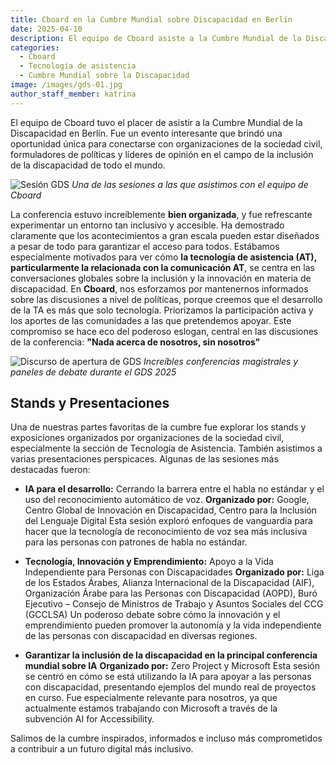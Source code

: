 ```yaml
---
title: Cboard en la Cumbre Mundial sobre Discapacidad en Berlín
date: 2025-04-10
description: El equipo de Cboard asiste a la Cumbre Mundial de la Discapacidad en Berlín para conectarse con otros en el campo de la inclusión de la discapacidad y la tecnología de asistencia.
categories:
  - Cboard
  - Tecnología de asistencia
  - Cumbre Mundial sobre la Discapacidad
image: /images/gds-01.jpg
author_staff_member: katrina
---
```


El equipo de Cboard tuvo el placer de asistir a la Cumbre Mundial de la Discapacidad en Berlín. Fue un evento interesante que brindó una oportunidad única para conectarse con organizaciones de la sociedad civil, formuladores de políticas y líderes de opinión en el campo de la inclusión de la discapacidad de todo el mundo.

![Sesión GDS](/images/gds-02.jpg) _Una de las sesiones a las que asistimos con el equipo de Cboard_

La conferencia estuvo increíblemente **bien organizada**, y fue refrescante experimentar un entorno tan inclusivo y accesible. Ha demostrado claramente que los acontecimientos a gran escala pueden estar diseñados a pesar de todo para garantizar el acceso para todos.
Estábamos especialmente motivados para ver cómo **la tecnología de asistencia (AT), particularmente la relacionada con la comunicación AT**, se centra en las conversaciones globales sobre la inclusión y la innovación en materia de discapacidad. En **Cboard**, nos esforzamos por mantenernos informados sobre las discusiones a nivel de políticas, porque creemos que el desarrollo de la TA es más que solo tecnología. Priorizamos la participación activa y los aportes de las comunidades a las que pretendemos apoyar.
Este compromiso se hace eco del poderoso eslogan, central en las discusiones de la conferencia: **"Nada acerca de nosotros, sin nosotros"**

![Discurso de apertura de GDS](/images/gds-03.jpg) _Increíbles conferencias magistrales y paneles de debate durante el GDS 2025_

## Stands y Presentaciones

Una de nuestras partes favoritas de la cumbre fue explorar los stands y exposiciones organizados por organizaciones de la sociedad civil, especialmente la sección de Tecnología de Asistencia.
También asistimos a varias presentaciones perspicaces. Algunas de las sesiones más destacadas fueron:

- **IA para el desarrollo:** Cerrando la barrera entre el habla no estándar y el uso del reconocimiento automático de voz.
  **Organizado por:** Google, Centro Global de Innovación en Discapacidad, Centro para la Inclusión del Lenguaje Digital
  Esta sesión exploró enfoques de vanguardia para hacer que la tecnología de reconocimiento de voz sea más inclusiva para las personas con patrones de habla no estándar.

- **Tecnología, Innovación y Emprendimiento:** Apoyo a la Vida Independiente para Personas con Discapacidades
  **Organizado por:** Liga de los Estados Árabes, Alianza Internacional de la Discapacidad (AIF), Organización Árabe para las Personas con Discapacidad (AOPD), Buró Ejecutivo – Consejo de Ministros de Trabajo y Asuntos Sociales del CCG (GCCLSA)
  Un poderoso debate sobre cómo la innovación y el emprendimiento pueden promover la autonomía y la vida independiente de las personas con discapacidad en diversas regiones.

- **Garantizar la inclusión de la discapacidad en la principal conferencia mundial sobre IA**
  **Organizado por:** Zero Project y Microsoft
  Esta sesión se centró en cómo se está utilizando la IA para apoyar a las personas con discapacidad, presentando ejemplos del mundo real de proyectos en curso. Fue especialmente relevante para nosotros, ya que actualmente estamos trabajando con Microsoft a través de la subvención AI for Accessibility.

Salimos de la cumbre inspirados, informados e incluso más comprometidos a contribuir a un futuro digital más inclusivo.
